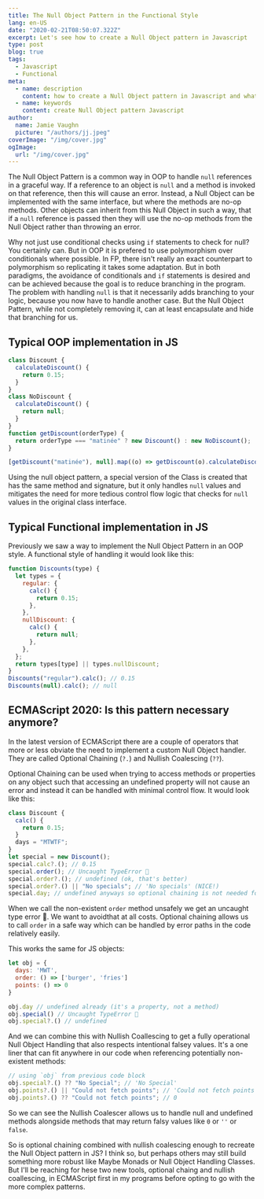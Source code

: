 ```yaml
---
title: The Null Object Pattern in the Functional Style
lang: en-US
date: "2020-02-21T08:50:07.322Z"
excerpt: Let's see how to create a Null Object pattern in Javascript
type: post
blog: true
tags:
  - Javascript
  - Functional
meta:
  - name: description
    content: how to create a Null Object pattern in Javascript and what it is
  - name: keywords
    content: create Null Object pattern Javascript
author:
  name: Jamie Vaughn
  picture: "/authors/jj.jpeg"
coverImage: "/img/cover.jpg"
ogImage:
  url: "/img/cover.jpg"
---
```


The Null Object Pattern is a common way in OOP to handle `null` references in a graceful way. If a reference to an object is `null` and a method is invoked on that reference, then this will cause an error. Instead, a Null Object can be implemented with the same interface, but where the methods are no-op methods. Other objects can inherit from this Null Object in such a way, that if a `null` reference is passed then they will use the no-op methods from the Null Object rather than throwing an error.

Why not just use conditional checks using `if` statements to check for null? You certainly can. But in OOP it is prefered to use polymorphism over conditionals where possible. In FP, there isn't really an exact counterpart to polymorphism so replicating it takes some adaptation. But in both paradigms, the avoidance of conditionals and `if` statements is desired and can be achieved because the goal is to reduce branching in the program. The problem with handling `null` is that it necessarily adds branching to your logic, because you now have to handle another case. But the Null Object Pattern, while not completely removing it, can at least encapsulate and hide that branching for us.

## Typical OOP implementation in JS

```js
class Discount {
  calculateDiscount() {
    return 0.15;
  }
}
class NoDiscount {
  calculateDiscount() {
    return null;
  }
}
function getDiscount(orderType) {
  return orderType === "matinée" ? new Discount() : new NoDiscount();
}

[getDiscount("matinée"), null].map((o) => getDiscount(o).calculateDiscount()); // [0.15, null]
```

Using the null object pattern, a special version of the Class is created that has the same method and signature, but it only handles `null` values and mitigates the need for more tedious control flow logic that checks for `null` values in the original class interface.

## Typical Functional implementation in JS

Previously we saw a way to implement the Null Object Pattern in an OOP style. A functional style of handling it would look like this:

```js
function Discounts(type) {
  let types = {
    regular: {
      calc() {
        return 0.15;
      },
    },
    nullDiscount: {
      calc() {
        return null;
      },
    },
  };
  return types[type] || types.nullDiscount;
}
Discounts("regular").calc(); // 0.15
Discounts(null).calc(); // null
```

## ECMAScript 2020: Is this pattern necessary anymore?

In the latest version of ECMAScript there are a couple of operators that more or less obviate the need to implement a custom Null Object handler. They are called Optional Chaining (`?.`) and Nullish Coalescing (`??`).

Optional Chaining can be used when trying to access methods or properties on any object such that accessing an undefined property will not cause an error and instead it can be handled with minimal control flow. It would look like this:

```js
class Discount {
  calc() {
    return 0.15;
  }
  days = "MTWTF";
}
let special = new Discount();
special.calc?.(); // 0.15
special.order(); // Uncaught TypeError 🤬
special.order?.(); // undefined (ok, that's better)
special.order?.() || "No specials"; // 'No specials' (NICE!)
special.day; // undefined anyways so optional chaining is not needed for properties
```

When we call the non-existent `order` method unsafely we get an uncaught type error 🤬. We want to avoidthat at all costs. Optional chaining allows us to call `order` in a safe way which can be handled by error paths in the code relatively easily.

This works the same for JS objects:

```js
let obj = {
  days: 'MWT',
  order: () => ['burger', 'fries']
  points: () => 0
}

obj.day // undefined already (it's a property, not a method)
obj.special() // Uncaught TypeError 🤬
obj.special?.() // undefined
```

And we can combine this with Nullish Coallescing to get a fully operational Null Object Handling that also respects intentional falsey values. It's a one liner that can fit anywhere in our code when referencing potentially non-existent methods:

```js
// using `obj` from previous code block
obj.special?.() ?? "No Special"; // 'No Special'
obj.points?.() || "Could not fetch points"; // 'Could not fetch points'
obj.points?.() ?? "Could not fetch points"; // 0
```

So we can see the Nullish Coalescer allows us to handle null and undefined methods alongside methods that may return falsy values like `0` or `''` or `false`.

So is optional chaining combined with nullish coalescing enough to recreate the Null Object pattern in JS? I think so, but perhaps others may still build something more robust like Maybe Monads or Null Object Handling Classes. But I'll be reaching for hese two new tools, optional chaing and nullish coallescing, in ECMAScript first in my programs before opting to go with the more complex patterns.
